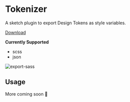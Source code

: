 # Tokenizer

A sketch plugin to export Design Tokens as style variables.

[Download](https://github.com/mpaiva/tokenizer/releases/download/v1.0.1/tokenizer.sketchplugin.zip)

**Currently Supported**

- scss
- json

![export-sass](https://github.com/mpaiva/tokenizer/raw/master/screenshots/screen_recording.gif)

## Usage

More coming soon 🙂
